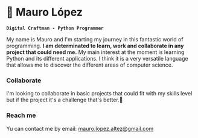 # :snake: Mauro López

**`Digital Craftman - Python Programmer`**

My name is Mauro and I'm starting my journey in this fantastic world of programming.
**I am determinated to learn, work and collaborate in any project that could need me.**
My main interest at the moment is learning Python and its different applications. I think it is a very versatile language that allows me to discover the different areas of computer science.

### Collaborate

I'm looking to collaborate in basic projects that could fit with my skills level but if the project it's a challenge that's better.🤝

### Reach me

Yu can contact me by email:
mauro.lopez.altez@gmail.com
